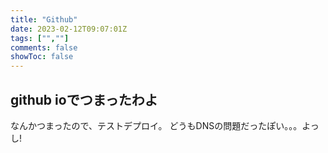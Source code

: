 ```yaml
---
title: "Github"
date: 2023-02-12T09:07:01Z
tags: ["",""]
comments: false
showToc: false
---
```

## github ioでつまったわよ
なんかつまったので、テストデプロイ。
どうもDNSの問題だったぽい。。。よっし!
